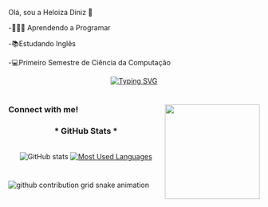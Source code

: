 Olá, sou a Heloiza Diniz 🌺

-👩🏽‍💻 Aprendendo a Programar

-📚Estudando Inglês

-💻Primeiro Semestre de Ciência da Computação
<div align="center">
  <a href="https://git.io/typing-svg">
    <img src="https://readme-typing-svg.demolab.com?font=Fira+Code&weight=500&size=22&pause=1000&color=FF00F6&center=true&vCenter=true&random=false&width=524&lines=%E2%8A%B9+Welcome+to+my+profile!+%CB%99%E1%B5%95%CB%99+%E2%8A%B9+" alt="Typing SVG">
  </a>
</div>

<img align="center" alt="" src="./src/header-gif.gif">


  
#

<img align="right" alt="" height="190px" src="./src/study.gif">

<h3 align="left">Connect with me!</h3>





<div style="text-align: center;" align="center">
  <h3>* GitHub Stats *</h3>
  <br>
  <img src="https://github-readme-stats-git-masterrstaa-rickstaa.vercel.app/api?username=mari4souza&hide_title=true&show_icons=true&include_all_commits=false&count_private=true&line_height=25&hide=issues&bg_color=000&title_color=FF00F6&text_color=FFF&border_radius=3&border_color=36123c&icon_color=FF00F6&theme=jolly" alt="GitHub stats">

  <a href="https://github.com/mari4souza/github-readme-stats">
    <img src="https://github-readme-stats-git-masterrstaa-rickstaa.vercel.app/api/top-langs/?username=heloizadiniz_height=10&card_width=290&layout=compact&hide_title=false&count_private=true&langs_count=4&show_icons=true&title_color=FF00F6&hide=html,scss,less&bg_color=000&text_color=8B8B8B&border_radius=3&border_color=561760&count_private=true" alt="Most Used Languages">
  </a>
</div>


#

<picture align="center">
  <source media="(prefers-color-scheme: dark)" srcset="https://raw.githubusercontent.com/heloizadiniz/output/github-contribution-grid-snake-dark.svg">
  <source media="(prefers-color-scheme: light)" srcset="https://raw.githubusercontent.com/heloizadiniz/output/github-contribution-grid-snake-dark.svg">
  <img align="center" alt="github contribution grid snake animation" src="https://raw.githubusercontent.com/heloizadiniz/output/github-contribution-grid-snake.svg">
</picture>   
